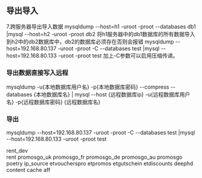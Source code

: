 ## 导出导入
7.跨服务器导出导入数据
mysqldump --host=h1 -uroot -proot --databases db1 |mysql --host=h2 -uroot -proot db2
将h1服务器中的db1数据库的所有数据导入到h2中的db2数据库中，db2的数据库必须存在否则会报错
mysqldump --host=192.168.80.137 -uroot -proot -C --databases test |mysql --host=192.168.80.133 -uroot -proot test
加上-C参数可以启用压缩传递。

### 导出数据直接写入远程
mysqldump -u{本地数据库用户名} -p{本地数据库密码} --compress --databases {本地数据库名} | mysql --host {远程数据库ip} -u{远程数据库用户名} -p{远程数据库密码} {远程数据库名}

### 导出

mysqldump --host=192.168.80.137 -uroot -proot -C --databases test |mysql --host=192.168.80.133 -uroot -proot test


rent_dev    
rent
promosgo_uk
promosgo_fr
promosgo_de
promosgo_au
promosgo
poetry
ip_source
etvoucherspro
etpromos
etgutschein
etdiscounts
deephd
content
cache
aff